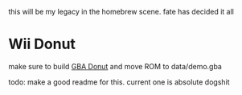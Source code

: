 this will be my legacy in the homebrew scene. fate has decided it all
# Wii Donut
make sure to build [GBA Donut](https://github.com/korbosoft/gba-donut) and move ROM to data/demo.gba

todo: make a good readme for this. current one is absolute dogshit
